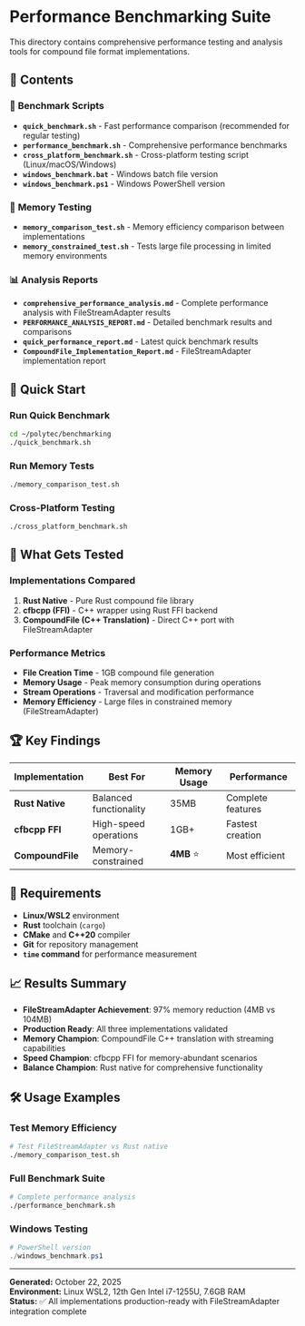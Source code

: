 # Performance Benchmarking Suite

This directory contains comprehensive performance testing and analysis tools for compound file format implementations.

## 📁 Contents

### 🧪 **Benchmark Scripts**
- **`quick_benchmark.sh`** - Fast performance comparison (recommended for regular testing)
- **`performance_benchmark.sh`** - Comprehensive performance benchmarks
- **`cross_platform_benchmark.sh`** - Cross-platform testing script (Linux/macOS/Windows)
- **`windows_benchmark.bat`** - Windows batch file version
- **`windows_benchmark.ps1`** - Windows PowerShell version

### 🧠 **Memory Testing**
- **`memory_comparison_test.sh`** - Memory efficiency comparison between implementations
- **`memory_constrained_test.sh`** - Tests large file processing in limited memory environments

### 📊 **Analysis Reports**
- **`comprehensive_performance_analysis.md`** - Complete performance analysis with FileStreamAdapter results
- **`PERFORMANCE_ANALYSIS_REPORT.md`** - Detailed benchmark results and comparisons
- **`quick_performance_report.md`** - Latest quick benchmark results
- **`CompoundFile_Implementation_Report.md`** - FileStreamAdapter implementation report

## 🚀 **Quick Start**

### Run Quick Benchmark
```bash
cd ~/polytec/benchmarking
./quick_benchmark.sh
```

### Run Memory Tests
```bash
./memory_comparison_test.sh
```

### Cross-Platform Testing
```bash
./cross_platform_benchmark.sh
```

## 🎯 **What Gets Tested**

### Implementations Compared
1. **Rust Native** - Pure Rust compound file library
2. **cfbcpp (FFI)** - C++ wrapper using Rust FFI backend
3. **CompoundFile (C++ Translation)** - Direct C++ port with FileStreamAdapter

### Performance Metrics
- **File Creation Time** - 1GB compound file generation
- **Memory Usage** - Peak memory consumption during operations
- **Stream Operations** - Traversal and modification performance
- **Memory Efficiency** - Large files in constrained memory (FileStreamAdapter)

## 🏆 **Key Findings**

| Implementation | Best For | Memory Usage | Performance |
|---|---|---|---|
| **Rust Native** | Balanced functionality | 35MB | Complete features |
| **cfbcpp FFI** | High-speed operations | 1GB+ | Fastest creation |
| **CompoundFile** | Memory-constrained | **4MB** ⭐ | Most efficient |

## 🔧 **Requirements**

- **Linux/WSL2** environment
- **Rust** toolchain (`cargo`)
- **CMake** and **C++20** compiler
- **Git** for repository management
- **`time` command** for performance measurement

## 📈 **Results Summary**

- **FileStreamAdapter Achievement**: 97% memory reduction (4MB vs 104MB)
- **Production Ready**: All three implementations validated
- **Memory Champion**: CompoundFile C++ translation with streaming capabilities
- **Speed Champion**: cfbcpp FFI for memory-abundant scenarios
- **Balance Champion**: Rust native for comprehensive functionality

## 🛠️ **Usage Examples**

### Test Memory Efficiency
```bash
# Test FileStreamAdapter vs Rust native
./memory_comparison_test.sh
```

### Full Benchmark Suite
```bash
# Complete performance analysis
./performance_benchmark.sh
```

### Windows Testing
```powershell
# PowerShell version
./windows_benchmark.ps1
```

---
**Generated:** October 22, 2025  
**Environment:** Linux WSL2, 12th Gen Intel i7-1255U, 7.6GB RAM  
**Status:** ✅ All implementations production-ready with FileStreamAdapter integration complete